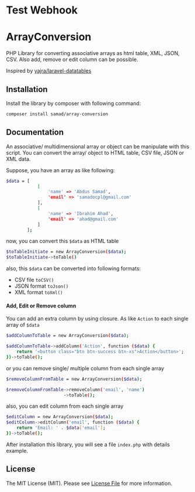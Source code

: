 # Test Webhook

# ArrayConversion

PHP Library for converting associative arrays as html table, XML, JSON, CSV. Also add, remove or edit column can be possible.

Inspired by [yajra/laravel-datatables](https://github.com/yajra/laravel-datatables)


## Installation

Install the library by composer with following command:
```bash
composer install samad/array-conversion
```


## Documentation
An associative/ multidimensional array or object can be manipulate with this script.
You can convert the array/ object to HTML table, CSV file, JSON or XML data.

Suppose, you have an array as like following:
```bash
$data = [
            [
                'name' => 'Abdus Samad',
                'email' => 'samadocpl@gmail.com'
            ],
            [
                'name' => 'Ibrahim Ahad',
                'email' => 'ahad@gmail.com'
            ]
        ];
```
now, you can convert this `$data` as HTML table
```bash
$toTableInitiate = new ArrayConversion($data);
$toTableInitiate->toTable()
```
also, this `$data` can be converted into following formats:

- CSV file `toCSV()`
- JSON format `toJson()`
- XML format `toXml()`

#### Add, Edit or Remove column

You can add an extra column by using closure. 
As like `Action` to each single array of `$data`
```bash
$addColumnToTable = new ArrayConversion($data);

$addColumnToTable->addColumn('Action', function ($data) {
    return '<button class="btn btn-success btn-xs">Action</button>';
})->toTable();
```
or you can remove single/ multiple column from each single array
```bash
$removeColumnFromTable = new ArrayConversion($data);

$removeColumnFromTable->removeColumn('email', 'name')
                      ->toTable();
```

also, you can edit column from each single array
```bash
$editColumn = new ArrayConversion($data);
$editColumn->editColumn('email', function ($data) {
    return 'Email: ' . $data['email'];
})->toTable();
```

After installation this library, you will see a file `index.php` with details example.

## License

The MIT License (MIT). Please see [License File](https://github.com/samadfcibd/ArrayConversion/blob/master/LICENSE) for more information.

